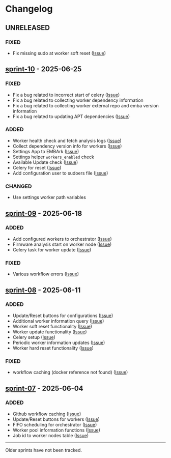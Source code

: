 # Changelog

## UNRELEASED

### FIXED

- Fix missing sudo at worker soft reset ([Issue](https://github.com/orgs/amosproj/projects/79/views/2?pane=issue&itemId=112364355&issue=amosproj%7Camos2025ss01-embark-orchestration-framework%7C43))

## [sprint-10](https://github.com/amosproj/amos2025ss01-embark/releases/tag/sprint-10-release) - 2025-06-25

### FIXED

- Fix a bug related to incorrect start of celery ([Issue](https://github.com/orgs/amosproj/projects/79/views/2?pane=issue&itemId=115359765&issue=amosproj%7Camos2025ss01-embark-orchestration-framework%7C79))
- Fix a bug related to collecting worker dependency information
- Fix a bug related to collecting worker external repo and emba version information
- Fix a bug related to updating APT dependencies ([Issue](https://github.com/orgs/amosproj/projects/79/views/2?pane=issue&itemId=114467717&issue=amosproj%7Camos2025ss01-embark-orchestration-framework%7C61))

### ADDED

- Worker health check and fetch analysis logs ([Issue](https://github.com/orgs/amosproj/projects/79/views/2?pane=issue&itemId=112364687&issue=amosproj%7Camos2025ss01-embark-orchestration-framework%7C46))
- Collect dependency version info for workers ([Issue](https://github.com/orgs/amosproj/projects/79/views/2?pane=issue&itemId=114773112&issue=amosproj%7Camos2025ss01-embark-orchestration-framework%7C73))
- Settings App to EMBArk ([Issue](https://github.com/orgs/amosproj/projects/79/views/2?pane=issue&itemId=114643627&issue=amosproj%7Camos2025ss01-embark-orchestration-framework%7C66))
- Settings helper `workers_enabled` check
- Available Update check ([Issue](https://github.com/orgs/amosproj/projects/79/views/2?pane=issue&itemId=114467717&issue=amosproj%7Camos2025ss01-embark-orchestration-framework%7C61))
- Celery for reset ([Issue](https://github.com/orgs/amosproj/projects/79/views/2?pane=issue&itemId=115510818&issue=amosproj%7Camos2025ss01-embark-orchestration-framework%7C81))
- Add configuration user to sudoers file ([Issue](https://github.com/orgs/amosproj/projects/79/views/2?pane=issue&itemId=115519308&issue=amosproj%7Camos2025ss01-embark-orchestration-framework%7C82))

### CHANGED

- Use settings worker path variables

## [sprint-09](https://github.com/amosproj/amos2025ss01-embark/releases/tag/sprint-09-release) - 2025-06-18

### ADDED

- Add configured workers to orchestrator ([Issue](https://github.com/orgs/amosproj/projects/79/views/2?pane=issue&itemId=114649534&issue=amosproj%7Camos2025ss01-embark-orchestration-framework%7C69))
- Firmware analysis start on worker node ([Issue](https://github.com/orgs/amosproj/projects/79/views/2?pane=issue&itemId=113296109&issue=amosproj%7Camos2025ss01-embark-orchestration-framework%7C51))
- Celery task for worker update ([Issue](https://github.com/orgs/amosproj/projects/79/views/2?pane=issue&itemId=114647889&issue=amosproj%7Camos2025ss01-embark-orchestration-framework%7C68))

### FIXED

- Various workflow errors ([Issue](https://github.com/orgs/amosproj/projects/79/views/2?pane=issue&itemId=115336615&issue=amosproj%7Camos2025ss01-embark-orchestration-framework%7C75))

## [sprint-08](https://github.com/amosproj/amos2025ss01-embark/releases/tag/sprint-08-release) - 2025-06-11

### ADDED

- Update/Reset buttons for configurations ([Issue](https://github.com/orgs/amosproj/projects/79/views/2?pane=issue&itemId=112359403&issue=amosproj%7Camos2025ss01-embark-orchestration-framework%7C42))
- Additional worker information query ([Issue](https://github.com/orgs/amosproj/projects/79/views/2?pane=issue&itemId=111222216&issue=amosproj%7Camos2025ss01-embark-orchestration-framework%7C40))
- Worker soft reset functionality ([Issue](https://github.com/orgs/amosproj/projects/79/views/2?pane=issue&itemId=112364355&issue=amosproj%7Camos2025ss01-embark-orchestration-framework%7C43))
- Worker update functionality ([Issue](https://github.com/orgs/amosproj/projects/79/views/2?pane=issue&itemId=112364538&issue=amosproj%7Camos2025ss01-embark-orchestration-framework%7C45))
- Celery setup ([Issue](https://github.com/orgs/amosproj/projects/79/views/2?pane=issue&itemId=113497561&issue=amosproj%7Camos2025ss01-embark-orchestration-framework%7C55))
- Periodic worker information updates ([Issue](https://github.com/orgs/amosproj/projects/79/views/2?pane=issue&itemId=112364821&issue=amosproj%7Camos2025ss01-embark-orchestration-framework%7C47))
- Worker hard reset functionality ([Issue](https://github.com/orgs/amosproj/projects/79/views/2?pane=issue&itemId=112364415&issue=amosproj%7Camos2025ss01-embark-orchestration-framework%7C44))

### FIXED

- workflow caching (docker reference not found) ([Issue](https://github.com/orgs/amosproj/projects/79?pane=issue&itemId=110335090&issue=amosproj%7Camos2025ss01-embark-orchestration-framework%7C33))

## [sprint-07](https://github.com/amosproj/amos2025ss01-embark/releases/tag/sprint-07-release) - 2025-06-04

### ADDED

- Github workflow caching ([Issue](https://github.com/orgs/amosproj/projects/79/views/2?pane=issue&itemId=110335090&issue=amosproj%7Camos2025ss01-embark-orchestration-framework%7C33))
- Update/Reset buttons for workers ([Issue](https://github.com/orgs/amosproj/projects/79/views/2?pane=issue&itemId=112359403&issue=amosproj%7Camos2025ss01-embark-orchestration-framework%7C42))
- FIFO scheduling for orchestrator ([Issue](https://github.com/orgs/amosproj/projects/79/views/2?pane=issue&itemId=111220090&issue=amosproj%7Camos2025ss01-embark-orchestration-framework%7C37))
- Worker pool information functions ([Issue](https://github.com/orgs/amosproj/projects/79/views/2?pane=issue&itemId=111221169&issue=amosproj%7Camos2025ss01-embark-orchestration-framework%7C38))
- Job id to worker nodes table ([Issue](https://github.com/orgs/amosproj/projects/79/views/2?pane=issue&itemId=111221228&issue=amosproj%7Camos2025ss01-embark-orchestration-framework%7C39))

---
Older sprints have not been tracked.

